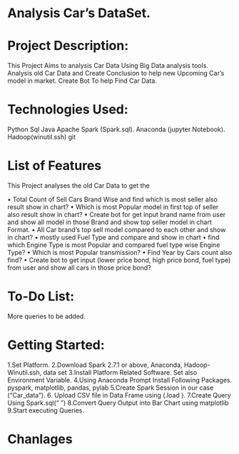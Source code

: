 # Analysis Car’s DataSet.

 

# Project Description:

This Project Aims to analysis Car Data Using Big Data analysis tools.
Analysis old Car Data and Create Conclusion to help new Upcoming Car’s model in market.
Create Bot To help Find Car Data.
 

# Technologies Used:

Python
Sql
Java
Apache Spark (Spark.sql).
Anaconda (jupyter Notebook).
Hadoop(winutil.ssh)
git

# List of Features
This Project analyses the old Car Data to get the
 
 •	Total Count of Sell Cars Brand Wise and find which is most seller also result show in chart?
 •	Which is most Popular model in first top of seller also result show in chart?
 •	Create bot for get input brand name from user and show all model in those Brand and show top seller model in chart Format.
 •	All Car brand’s top sell model compared to each other and show in chart? 
 •	mostly used Fuel Type and compare and show in chart 
 •	find which Engine Type is most Popular and compared fuel type wise Engine Type?
 •	Which is most Popular transmission?
 •	Find Year by Cars count also find?
 •	Create bot to get input (lower price bond, high price bond, fuel type) from user and show all cars in those price bond?


# To-Do List:

More queries to be added.

# Getting Started:

 1.Set Platform.
 2.Download Spark 2.7.1 or above, Anaconda, Hadoop-Winutil.ssh, data set
 3.Install Platform Related Software. Set also Environment Variable.
 4.Using Anaconda Prompt Install Following Packages.
   pyspark, matplotlib, pandas, pylab
 5.Create Spark Session in our case (“Car_data”).
 6. Upload CSV file in Data Frame using (.load ).
 7.Create Query Using Spark.sql(“    ”)
 8.Convert Query Output into Bar Chart using matplotlib
 9.Start executing Queries.

# Chanlages
 
